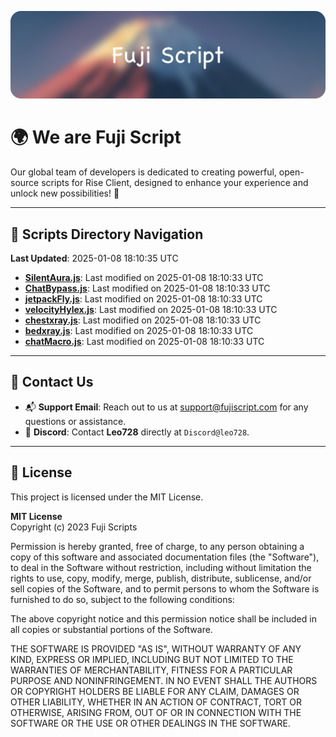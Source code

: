 ![Banner](.github/b.webp)

# 🌍 **We are Fuji Script**

Our global team of developers is dedicated to creating powerful, open-source scripts for Rise Client, designed to enhance your experience and unlock new possibilities! 🌟

---
<!-- SCRIPTS_NAVIGATION_START -->
## 📂 **Scripts Directory Navigation**

**Last Updated**: 2025-01-08 18:10:35 UTC

- **[SilentAura.js](scripts/SilentAura.js)**: Last modified on 2025-01-08 18:10:33 UTC
- **[ChatBypass.js](scripts/ChatBypass.js)**: Last modified on 2025-01-08 18:10:33 UTC
- **[jetpackFly.js](scripts/jetpackFly.js)**: Last modified on 2025-01-08 18:10:33 UTC
- **[velocityHylex.js](scripts/velocityHylex.js)**: Last modified on 2025-01-08 18:10:33 UTC
- **[chestxray.js](scripts/chestxray.js)**: Last modified on 2025-01-08 18:10:33 UTC
- **[bedxray.js](scripts/bedxray.js)**: Last modified on 2025-01-08 18:10:33 UTC
- **[chatMacro.js](scripts/chatMacro.js)**: Last modified on 2025-01-08 18:10:33 UTC

<!-- SCRIPTS_NAVIGATION_END -->

---

## 💬 **Contact Us**  
- 📬 **Support Email**: Reach out to us at [support@fujiscript.com](mailto:support@fujiscript.com) for any questions or assistance.  
- 💬 **Discord**: Contact **Leo728** directly at `Discord@leo728`.

---

## 📜 **License**

This project is licensed under the MIT License.  

**MIT License**  
Copyright (c) 2023 Fuji Scripts  

Permission is hereby granted, free of charge, to any person obtaining a copy of this software and associated documentation files (the "Software"), to deal in the Software without restriction, including without limitation the rights to use, copy, modify, merge, publish, distribute, sublicense, and/or sell copies of the Software, and to permit persons to whom the Software is furnished to do so, subject to the following conditions:  

The above copyright notice and this permission notice shall be included in all copies or substantial portions of the Software.  

THE SOFTWARE IS PROVIDED "AS IS", WITHOUT WARRANTY OF ANY KIND, EXPRESS OR IMPLIED, INCLUDING BUT NOT LIMITED TO THE WARRANTIES OF MERCHANTABILITY, FITNESS FOR A PARTICULAR PURPOSE AND NONINFRINGEMENT. IN NO EVENT SHALL THE AUTHORS OR COPYRIGHT HOLDERS BE LIABLE FOR ANY CLAIM, DAMAGES OR OTHER LIABILITY, WHETHER IN AN ACTION OF CONTRACT, TORT OR OTHERWISE, ARISING FROM, OUT OF OR IN CONNECTION WITH THE SOFTWARE OR THE USE OR OTHER DEALINGS IN THE SOFTWARE.  
